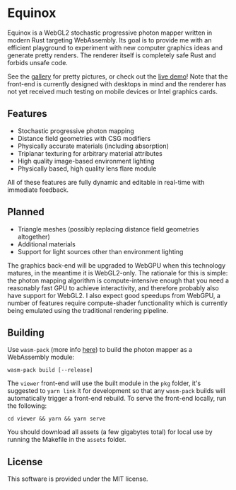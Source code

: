 # Equinox

Equinox is a WebGL2 stochastic progressive photon mapper written in modern Rust targeting WebAssembly. Its goal is to provide me with an efficient playground to experiment with new computer graphics ideas and generate pretty renders. The renderer itself is completely safe Rust and forbids unsafe code.

See the [gallery](gallery/README.md) for pretty pictures, or check out the [live demo](https://tomcrypto.github.io/equinox/)! Note that the front-end is currently designed with desktops in mind and the renderer has not yet received much testing on mobile devices or Intel graphics cards.

## Features

- Stochastic progressive photon mapping
- Distance field geometries with CSG modifiers
- Physically accurate materials (including absorption)
- Triplanar texturing for arbitrary material attributes
- High quality image-based environment lighting
- Physically based, high quality lens flare module

All of these features are fully dynamic and editable in real-time with immediate feedback.

## Planned

 - Triangle meshes (possibly replacing distance field geometries altogether)
 - Additional materials
 - Support for light sources other than environment lighting

The graphics back-end will be upgraded to WebGPU when this technology matures, in the meantime it is WebGL2-only. The rationale for this is simple: the photon mapping algorithm is compute-intensive enough that you need a reasonably fast GPU to achieve interactivity, and therefore probably also have support for WebGL2. I also expect good speedups from WebGPU, a number of features require compute-shader functionality which is currently being emulated using the traditional rendering pipeline.

## Building

Use `wasm-pack` (more info [here](https://github.com/rustwasm/wasm-pack)) to build the photon mapper as a WebAssembly module:

    wasm-pack build [--release]

The `viewer` front-end will use the built module in the `pkg` folder, it's suggested to `yarn link` it for development so that any `wasm-pack` builds will automatically trigger a front-end rebuild. To serve the front-end locally, run the following:

    cd viewer && yarn && yarn serve

You should download all assets (a few gigabytes total) for local use by running the Makefile in the `assets` folder.

## License

This software is provided under the MIT license.

